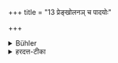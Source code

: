 +++
title = "13 प्रेङ्खोलनञ् च पादयोः"

+++

<details><summary>Bühler</summary>

13. And to swing his feet,
</details>

<details><summary>हरदत्त-टीका</summary>

## सूत्रम्
प्रेङ्खोलनं च पादयोः ॥ १३ ॥  
## टिप्पनी
प्रेङ्खोलनं दोलनमितस्ततश्चालनम् ॥ १३ ॥
</details>

